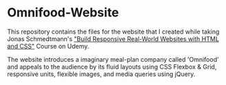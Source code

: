 # Omnifood-Website
This repository contains the files for the website that I created while taking Jonas Schmedtmann's ["Build Responsive Real-World Websites with HTML and CSS"](https://www.udemy.com/course/design-and-develop-a-killer-website-with-html5-and-css3/?couponCode=ACCAGE0923) Course on Udemy.

The website introduces a imaginary meal-plan company called 'Omnifood' and appeals to the audience by its fluid layouts using CSS Flexbox & Grid, responsive units, flexible images, and media queries using jQuery.
